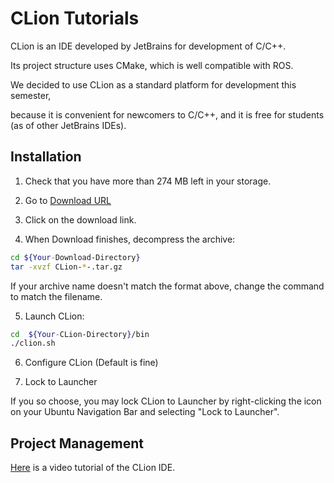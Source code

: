 # CLion Tutorials

CLion is an IDE developed by JetBrains for development of C/C++.

Its project structure uses CMake, which is well compatible with ROS.

We decided to use CLion as a standard platform for development this semester,

because it is convenient for newcomers to C/C++, and it is free for students (as of other JetBrains IDEs).

## Installation

1. Check that you have more than 274 MB left in your storage. 

2. Go to [Download URL](https://www.jetbrains.com/clion/download/)

3. Click on the download link.

4. When Download finishes, decompress the archive:

```bash
cd ${Your-Download-Directory}
tar -xvzf CLion-*-.tar.gz
```

If your archive name doesn't match the format above, change the command to match the filename.

5. Launch CLion:

```bash
cd  ${Your-CLion-Directory}/bin
./clion.sh
```

6. Configure CLion (Default is fine)

[//]: # (Needs further documentation here)

7. Lock to Launcher

If you so choose, you may lock CLion to Launcher by right-clicking the icon on your Ubuntu Navigation Bar and selecting "Lock to Launcher".

## Project Management

[Here](https://www.jetbrains.com/clion/documentation/) is a video tutorial of the CLion IDE.

[//]: # (Needs further documentation here)
